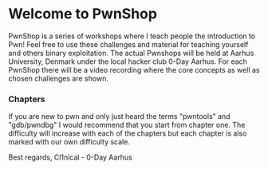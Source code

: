 
# Welcome to PwnShop
PwnShop is a series of workshops where I teach people the introduction to Pwn!
Feel free to use these challenges and material for teaching yourself and others binary exploitation.
The actual Pwnshops will be held at Aarhus University, Denmark under the local hacker club 0-Day Aarhus.
For each PwnShop there will be a video recording where the core concepts as well as chosen challenges are shown.

### Chapters
If you are new to pwn and only just heard the terms "pwntools" and "gdb/pwndbg" I would recommend that you start from chapter one.
The difficulty will increase with each of the chapters but each chapter is also marked with our own difficulty scale.

Best regards,
Cl1nical - 0-Day Aarhus
